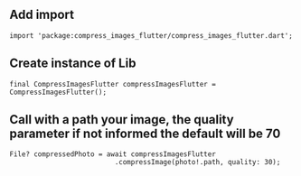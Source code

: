 ## Add import
```import 'package:compress_images_flutter/compress_images_flutter.dart';```

## Create instance of Lib 
```final CompressImagesFlutter compressImagesFlutter = CompressImagesFlutter();```


## Call with a path your image, the quality parameter if not informed the default will be 70

```
File? compressedPhoto = await compressImagesFlutter
                          .compressImage(photo!.path, quality: 30);
```
